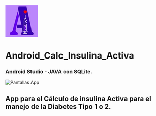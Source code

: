 ![Ícono App](https://raw.githubusercontent.com/lailatan/Android_Calc_Insulina_Activa/master/logo_chico.jpg)
# Android_Calc_Insulina_Activa
### Android Studio - JAVA con SQLite. 
![Pantallas App](https://github.com/lailatan/Android_Calc_Insulina_Activa/blob/master/ia_pantallas_grande.png)
## App para el Cálculo de insulina Activa para el manejo de la Diabetes Tipo 1 o 2.

